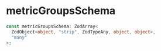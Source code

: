 # metricGroupsSchema

```ts
const metricGroupsSchema: ZodArray<
  ZodObject<object, "strip", ZodTypeAny, object, object>,
  "many"
>;
```
